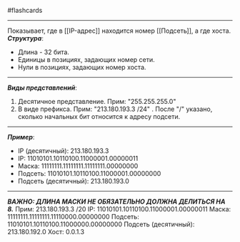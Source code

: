 #flashcards
***
Показывает, где в [[IP-адрес]] находится номер [[Подсеть]], а где хоста.
***Структура***:
- Длина - 32 бита.
- Единицы в позициях, задающих номер сети.
- Нули в позициях, задающих номер хоста.
***
***Виды представлений***:
1. Десятичное представление.
	Прим: "255.255.255.0"
2. В виде префикса.
	Прим: "213.180.193.3 /24" . После "/" указано, сколько начальных бит относится к адресу подсети.
***
***Пример***:
- IP (десятичный): 213.180.193.3
- IP: 11010101.10110100.11000001.00000011
- Маска: 11111111.11111111.11111111.00000000
- Подсеть: 11010101.10110100.11000001.00000000
- Подсеть (десятичный): 213.180.193.0
***
***ВАЖНО: ДЛИНА МАСКИ НЕ ОБЯЗАТЕЛЬНО ДОЛЖНА ДЕЛИТЬСЯ НА 8.***
Прим: 213.180.193.3 /20
IP: 11010101.10110100.11000001.00000011
Маска: 11111111.11111111.11110000.00000000
Подсеть: 11010101.10110100.11000000.00000000
Подсеть (десятичный): 213.180.192.0
Хост: 0.0.1.3
<!--SR:!2025-10-09,3,250-->